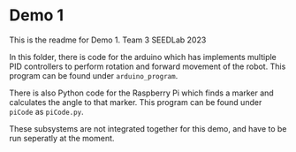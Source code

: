 # Demo 1

This is the readme for Demo 1. Team 3 SEEDLab 2023

In this folder, there is code for the arduino which has implements multiple PID controllers to perform rotation and forward movement of the robot.
This program can be found under `arduino_program`.

There is also Python code for the Raspberry Pi which finds a marker and calculates the angle to that marker.
This program can be found under `piCode` as `piCode.py`.

These subsystems are not integrated together for this demo, and have to be run seperatly at the moment.
